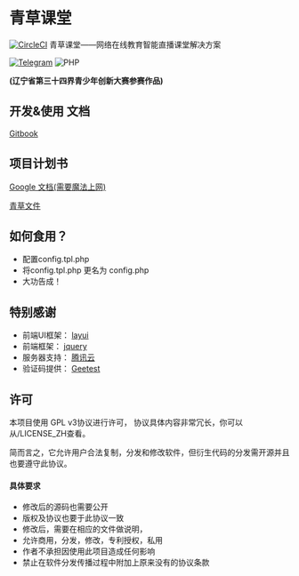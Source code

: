 # 青草课堂
[![CircleCI](https://circleci.com/gh/qcminecraft/qc_classrom.svg?style=svg&circle-token=e33f17a2b23f23e80f9d31d6e34b0ff898fd3ff4)](https://circleci.com/gh/qcminecraft/qc_classrom)
青草课堂——网络在线教育智能直播课堂解决方案

[![Telegram](https://img.shields.io/badge/Telegram-Join--the--chat-green.svg?logo=telegram&style=for-the-badge)](https://t.me/joinchat/IoZlgxelV02lQRfJSxDCtA)
![PHP](https://img.shields.io/badge/PHP-v5.6-green.svg?logo=php&style=for-the-badge)

**(辽宁省第三十四界青少年创新大赛参赛作品)**
## 开发&使用 文档
[Gitbook](https://qctech.gitbook.io/qc-class/-LYeG6RIfFBKXqnZjrlm/)

## 项目计划书
[Google 文档(需要魔法上网)](https://docs.google.com/document/d/1wucpRcdmW1fEJq2huDKZVGJLCpeBQYsSts2dUoesVe8/edit?usp=sharing)

[青草文件](https://file.qcminecraft.com/index.php?share/file&user=1&sid=TYmnaZNw)

## 如何食用？
- 配置config.tpl.php
- 将config.tpl.php 更名为 config.php
- 大功告成！

## 特别感谢
- 前端UI框架： [layui](https://github.com/sentsin/layui)
- 前端框架： [jquery](https://github.com/jquery/jquery)
- 服务器支持： [腾讯云](https://cloud.tencent.com/)
- 验证码提供： [Geetest](https://www.geetest.com/)

## 许可
本项目使用 GPL v3协议进行许可，
协议具体内容非常冗长，你可以从/LICENSE_ZH查看。

简而言之，它允许用户合法复制，分发和修改软件，但衍生代码的分发需开源并且也要遵守此协议。

#### 具体要求
- 修改后的源码也需要公开
- 版权及协议也要于此协议一致
- 修改后，需要在相应的文件做说明，
- 允许商用，分发，修改，专利授权，私用
- 作者不承担因使用此项目造成任何影响
- 禁止在软件分发传播过程中附加上原来没有的协议条款
